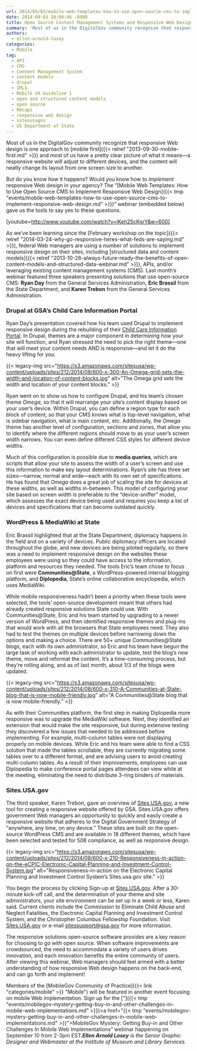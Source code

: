 ```yaml
---
url: 2014/09/03/mobile-web-templates-how-to-use-open-source-cms-to-implement-responsive-web-design-webinar-recap.md
date: 2014-09-03 10:00:46 -0400
title: Open Source Content Management Systems and Responsive Web Design Webinar Recap
summary: 'Most of us in the DigitalGov community recognize that responsive Web design is one approach to mobile first and most of us have a pretty clear picture of what it means&mdash;a responsive website will adjust to different devices, and the content will neatly change its layout from one screen size to another. But do you'
authors:
  - ellen-arnold-losey
categories:
  - Mobile
tag:
  - API
  - CMS
  - Content Management System
  - content models
  - drupal
  - IMLS
  - Mobile UX Guideline 1
  - open and structured content models
  - open source
  - Recaps
  - responsive web design
  - sitesusagov
  - US Department of State
---
```


Most of us in the DigitalGov community recognize that responsive Web design is one approach to [mobile first]({{< relref "2013-09-30-mobile-first.md" >}}) and most of us have a pretty clear picture of what it means—a responsive website will adjust to different devices, and the content will neatly change its layout from one screen size to another.

But do you know _how_ it happens? Would you know how to _implement_ responsive Web design in your agency? The “[Mobile Web Templates: How to Use Open Source CMS to Implement Responsive Web Design]({{< tmp "events/mobile-web-templates-how-to-use-open-source-cms-to-implement-responsive-web-design.md" >}})” webinar (embedded below) gave us the tools to say yes to these questions.

[youtube=http://www.youtube.com/watch?v=iKeh25cKgrY&w=600]

As we’ve been learning since the [February workshop on the topic]({{< relref "2014-03-24-why-go-responsive-heres-what-feds-are-saying.md" >}}), federal Web managers are using a number of solutions to implement responsive design on their sites, including [structured data and content models]({{< relref "2013-10-28-always-future-ready-the-benefits-of-open-content-models-and-structured-data-webinar.md" >}}), APIs, and/or leveraging existing content management systems (CMS). Last month’s webinar featured three speakers presenting solutions that use open-source CMS: **Ryan Day** from the General Services Administration, **Eric Brassil** from the State Department, and **Karen Trebon** from the General Services Administration.

### Drupal at GSA’s Child Care Information Portal

Ryan Day’s presentation covered how his team used Drupal to implement responsive design during the rebuilding of their [Child Care Information Portal](http://financeweb.gsa.gov/childcare_portal). In Drupal, themes are a major component in determining how your site will function, and Ryan stressed the need to pick the right theme—one that will meet your content needs AND is responsive—and let it do the heavy lifting for you.

{{< legacy-img src="https://s3.amazonaws.com/sitesusa/wp-content/uploads/sites/212/2014/08/600-x-300-An-Omega-grid-sets-the-width-and-location-of-content-blocks.jpg" alt="The Omega grid sets the width and location of your content blocks." >}}

Ryan went on to show us how to configure Drupal, and his team’s chosen theme _Omega_, so that it will rearrange your site’s content display based on your user’s device. Within Drupal, you can define a region type for each block of content, so that your CMS knows what is top-level navigation, what is sidebar navigation, what is main content, etc. Additionally, the _Omega_ theme has another level of configuration, sections and zones, that allow you to identify where the different regions should move to as your user’s screen width narrows. You can even define different CSS styles for different device widths.

Much of this configuration is possible due to **media queries**, which are scripts that allow your site to assess the width of a user’s screen and use this information to make key layout determinations. Ryan’s site has three set sizes—narrow, normal and wide—each with its own set of specifications. He has found that _Omega_ does a great job of scaling the site for devices at these widths, as well as widths in-between. This model of configuring your site based on screen width is preferable to the “device-sniffer” model, which assesses the exact device being used and requires you keep a list of devices and specifications that can become outdated quickly.

### WordPress & MediaWiki at State

Eric Brassil highlighted that at the State Department, diplomacy happens in the field and on a variety of devices. Public diplomacy officers are located throughout the globe, and new devices are being piloted regularly, so there was a need to implement responsive design on the websites these employees were using so they could have access to the information, platform and resources they needed. The tools Eric’s team chose to focus on first were **Communities@State**, a WordPress-powered internal blogging platform, and **Diplopedia**, State’s online collaborative encyclopedia, which uses MediaWiki.

While mobile responsiveness hadn’t been a priority when these tools were selected, the tools’ open-source development meant that others had already created responsive solutions State could use. With Communities@State, Eric and his team started by upgrading to a newer version of WordPress, and then identified responsive themes and plug-ins that would work with all the browsers that State employees need. They also had to test the themes on multiple devices before narrowing down the options and making a choice. There are 50+ unique Communities@State blogs, each with its own administrator, so Eric and his team have begun the large task of working with each administrator to update, test the blog’s new theme, move and reformat the content. It’s a time-consuming process, but they’re rolling along, and as of last month, about 1/3 of the blogs were updated.

{{< legacy-img src="https://s3.amazonaws.com/sitesusa/wp-content/uploads/sites/212/2014/08/600-x-310-A-Communities-at-State-blog-that-is-now-mobile-friendly.jpg" alt="A Communities@State blog that is now mobile-friendly." >}}

As with their Communities platform, the first step in making Diplopedia more responsive was to upgrade the MediaWiki software. Next, they identified an extension that would make the site responsive, but during extensive testing they discovered a few issues that needed to be addressed before implementing. For example, multi-column tables were not displaying properly on mobile devices. While Eric and his team were able to find a CSS solution that made the tables scrollable, they are currently migrating some tables over to a different format, and are advising users to avoid creating multi-column tables. As a result of their improvements, employees can use Diplopedia to make conference portal pages attendees can view while at the meeting, eliminating the need to distribute 3-ring binders of materials.

### Sites.USA.gov

The third speaker, Karen Trebon, gave an overview of [Sites.USA.gov](https://sites.usa.gov/), a new tool for creating a responsive website offered by GSA. Sites.USA.gov offers government Web managers an opportunity to quickly and easily create a responsive website that adheres to the Digital Government Strategy of “anywhere, any time, on any device.” These sites are built on the open-source WordPress CMS and are available in 18 different themes, which have been selected and tested for 508 compliance, as well as responsive design.

{{< legacy-img src="https://s3.amazonaws.com/sitesusa/wp-content/uploads/sites/212/2014/08/600-x-210-Responsiveness-in-action-on-the-eCPIC-Electronic-Capital-Planning-and-Investment-Control-System.jpg" alt="Responsiveness-in-action on the Electronic Capital Planning and Investment Control System’s Sites.usa.gov site." >}}

You begin the process by clicking Sign-up at [Sites.USA.gov](https://sites.usa.gov/). After a 30-minute kick-off call, and the determination of your theme and site administrators, your site environment can be set up in a week or less, Karen said. Current clients include the Commission to Eliminate Child Abuse and Neglect Fatalities, the Electronic Capital Planning and Investment Control System, and the Christopher Columbus Fellowship Foundation. Visit [Sites.USA.gov](https://sites.usa.gov/) or e-mail <sitessupport@gsa.gov> for more information.

The responsive solutions open-source software provides are a key reason for choosing to go with open source. When software improvements are crowdsourced, the need to accommodate a variety of users drives innovation, and each innovation benefits the entire community of users. After viewing this webinar, Web managers should feel armed with a better understanding of how responsive Web design happens on the back-end, and can go forth and implement!

Members of the [MobileGov Community of Practice]({{< link "categories/mobile" >}} "Mobile") will be featured in another event focusing on mobile Web implementation. Sign up for the [&#8220;]({{< tmp "events/mobilegov-mystery-getting-buy-in-and-other-challenges-in-mobile-web-implementations.md" >}})<span style="color: #222222"><a href="{{< tmp "events/mobilegov-mystery-getting-buy-in-and-other-challenges-in-mobile-web-implementations.md" >}}">MobileGov Mystery: Getting Buy-in and Other Challenges In Mobile Web Implementations&#8221;</a> webinar happening on September 10 from 2-3pm EST.</span>_**Ellen Arnold Losey** is the Senior Graphic Designer and Webmaster at the Institute of Museum and Library Services._

 